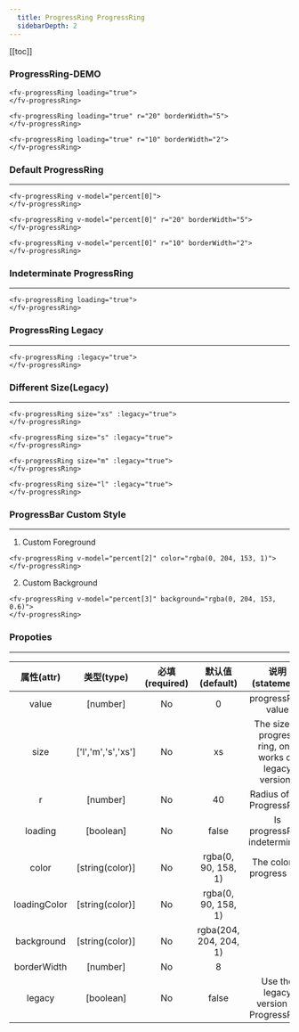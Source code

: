 ```yaml
---
  title: ProgressRing ProgressRing
  sidebarDepth: 2
---
```

  
[[toc]]

### ProgressRing-DEMO 

<script>
export default {
    data () {
        return {
            percent: [10,20,30,35]
        }
    },
    mounted () {
        setInterval(() => {
            for(let item of this.percent) {
                this.$set(this.percent, this.percent.indexOf(item), Math.ceil(Math.random() * 100));
            }
        }, 3000);
    }
}
</script>

<fv-progressRing loading="true">
</fv-progressRing>

```vue
<fv-progressRing loading="true">
</fv-progressRing>
```
<fv-progressRing loading="true" r="20" borderWidth="5">
</fv-progressRing>

```vue
<fv-progressRing loading="true" r="20" borderWidth="5">
</fv-progressRing>
```

<fv-progressRing loading="true" r="10" borderWidth="2">
</fv-progressRing>

```vue
<fv-progressRing loading="true" r="10" borderWidth="2">
</fv-progressRing>
```

### Default ProgressRing
---
<fv-progressRing v-model="percent[0]">
</fv-progressRing>

```vue
<fv-progressRing v-model="percent[0]">
</fv-progressRing>
```

<fv-progressRing v-model="percent[0]" r="20" borderWidth="5">
</fv-progressRing>

```vue
<fv-progressRing v-model="percent[0]" r="20" borderWidth="5">
</fv-progressRing>
```

<fv-progressRing v-model="percent[0]" r="10" borderWidth="2">
</fv-progressRing>

```vue
<fv-progressRing v-model="percent[0]" r="10" borderWidth="2">
</fv-progressRing>
```

### Indeterminate ProgressRing
---
<fv-progressRing loading="true">
</fv-progressRing>

```vue
<fv-progressRing loading="true">
</fv-progressRing>
```

### ProgressRing Legacy
---
<fv-progressRing :legacy="true">
</fv-progressRing>

```vue
<fv-progressRing :legacy="true">
</fv-progressRing>
```

### Different Size(Legacy)
---
<fv-progressRing size="xs" :legacy="true">
</fv-progressRing>

<fv-progressRing size="s" :legacy="true">
</fv-progressRing>

<fv-progressRing size="m" :legacy="true">
</fv-progressRing>

<fv-progressRing size="l" :legacy="true">
</fv-progressRing>

```vue
<fv-progressRing size="xs" :legacy="true">
</fv-progressRing>

<fv-progressRing size="s" :legacy="true">
</fv-progressRing>

<fv-progressRing size="m" :legacy="true">
</fv-progressRing>

<fv-progressRing size="l" :legacy="true">
</fv-progressRing>
```

### ProgressBar Custom Style
---
1. Custom Foreground
<fv-progressRing v-model="percent[2]" color="rgba(0, 204, 153, 1)">
</fv-progressRing>

```vue
<fv-progressRing v-model="percent[2]" color="rgba(0, 204, 153, 1)">
</fv-progressRing>
```

2. Custom Background
<fv-progressRing v-model="percent[3]" background="rgba(0, 204, 153, 0.6)">
</fv-progressRing>

```vue
<fv-progressRing v-model="percent[3]" background="rgba(0, 204, 153, 0.6)">
</fv-progressRing>
```

### Propoties
---
|  属性(attr)  |     类型(type)     | 必填(required) |    默认值(default)     |                     说明(statement)                      |
|:------------:|:------------------:|:--------------:|:----------------------:|:--------------------------------------------------------:|
|    value     |      [number]      |       No       |           0            |                    progressRing value                    |
|     size     | ['l','m','s','xs'] |       No       |           xs           | The size of progress ring, only works on legacy versions |
|      r       |      [number]      |       No       |           40           |                Radius of the ProgressRing                |
|   loading    |     [boolean]      |       No       |         false          |              Is progressRing indeterminate               |
|    color     |  [string(color)]   |       No       |  rgba(0, 90, 158, 1)  |                The color of progress ring                |
| loadingColor |  [string(color)]   |       No       |  rgba(0, 90, 158, 1)  |                                                          |
|  background  |  [string(color)]   |       No       | rgba(204, 204, 204, 1) |                                                          |
| borderWidth  |      [number]      |       No       |           8            |                                                          |
|    legacy    |     [boolean]      |       No       |         false          |          Use the legacy version of ProgressRing          |

